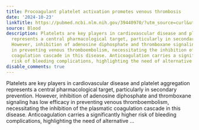 ```yaml
---
title: Procoagulant platelet activation promotes venous thrombosis
date: '2024-10-23'
linkTitle: https://pubmed.ncbi.nlm.nih.gov/39440970/?utm_source=curl&utm_medium=rss&utm_campaign=journals&utm_content=7603509&fc=None&ff=20241024201600&v=2.18.0.post9+e462414
source: Blood
description: Platelets are key players in cardiovascular disease and platelet aggregation
  represents a central pharmacological target, particularly in secondary prevention.
  However, inhibition of adenosine diphosphate and thromboxane signaling has low efficacy
  in preventing venous thromboembolism, necessitating the inhibition of the plasmatic
  coagulation cascade in this disease. Anticoagulation carries a significantly higher
  risk of bleeding complications, highlighting the need of alternative ...
disable_comments: true
---
```

Platelets are key players in cardiovascular disease and platelet aggregation represents a central pharmacological target, particularly in secondary prevention. However, inhibition of adenosine diphosphate and thromboxane signaling has low efficacy in preventing venous thromboembolism, necessitating the inhibition of the plasmatic coagulation cascade in this disease. Anticoagulation carries a significantly higher risk of bleeding complications, highlighting the need of alternative ...